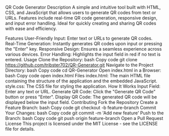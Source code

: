 QR Code Generator
Description
A simple and intuitive tool built with HTML, CSS, and JavaScript that allows users to generate QR codes from text or URLs. Features include real-time QR code generation, responsive design, and input error handling. Ideal for quickly creating and sharing QR codes with ease and efficiency.

Features
User-Friendly Input: Enter text or URLs to generate QR codes.
Real-Time Generation: Instantly generates QR codes upon input or pressing the "Enter" key.
Responsive Design: Ensures a seamless experience across various devices.
Error Handling: Highlights the input field in red if no text is entered.
Usage
Clone the Repository:
bash
Copy code
git clone https://github.com/tribster702/QR-Generator.git
Navigate to the Project Directory:
bash
Copy code
cd QR-Generator
Open index.html in a Browser:
bash
Copy code
open index.html
Files
index.html: The main HTML file containing the structure of the application and the embedded JavaScript.
style.css: The CSS file for styling the application.
How It Works
Input Field: Enter any text or URL.
Generate QR Code: Click the "Generate QR Code" button or press "Enter".
Display QR Code: The generated QR code will be displayed below the input field.
Contributing
Fork the Repository
Create a Feature Branch:
bash
Copy code
git checkout -b feature-branch
Commit Your Changes:
bash
Copy code
git commit -m 'Add new feature'
Push to the Branch:
bash
Copy code
git push origin feature-branch
Open a Pull Request
License
This project is licensed under the MIT License - see the LICENSE file for details.

